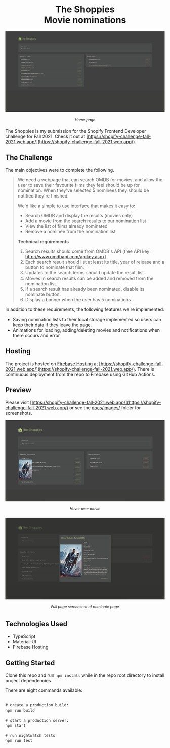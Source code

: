 <h1 align="center">
The Shoppies
<br />
Movie nominations
</h1>

![Home page screenshot](client/public/images/frontpage.png)

<p align="center"><sup><i>Home page</i></sup></p>

The Shoppies is my submission for the Shopify Frontend Developer challenge for Fall 2021.
Check it out at [https://shopify-challenge-fall-2021.web.app/](https://shopify-challenge-fall-2021.web.app/).

## The Challenge

The main objectives were to complete the following.

> We need a webpage that can search OMDB for movies, and allow the user to save their favourite films they feel should be up for nomination. When they've selected 5 nominees they should be notified they're finished.
>
> We'd like a simple to use interface that makes it easy to:
> - Search OMDB and display the results (movies only)
> - Add a movie from the search results to our nomination list
> - View the list of films already nominated
> - Remove a nominee from the nomination list
>
> **Technical requirements**
>
> 1. Search results should come from OMDB's API (free API key: http://www.omdbapi.com/apikey.aspx).
> 2. Each search result should list at least its title, year of release and a button to nominate that film.
> 3. Updates to the search terms should update the result list
> 4. Movies in search results can be added and removed from the nomination list.
> 5. If a search result has already been nominated, disable its nominate button.
> 6. Display a banner when the user has 5 nominations.

In addition to these requirements, the following features we're implemented:
- Saving nomination lists to their local storage implemented so users can keep their data if they leave the page.
- Animations for loading, adding/deleting movies and notifications when there occurs and error

## Hosting

The project is hosted on [Firebase Hosting](https://firebase.google.com/products/hosting/) at [https://shopify-challenge-fall-2021.web.app/](https://shopify-challenge-fall-2021.web.app/).
There is continuous deployment from the repo to Firebase using GitHub Actions.

## Preview

Please visit [https://shopify-challenge-fall-2021.web.app/](https://shopify-challenge-fall-2021.web.app/) or see the [docs/images/](docs/images/) folder for screenshots.

![Hover over movie page screenshot](client/public/images/resultpagehover.png)

<p align="center"><sup><i>Hover over movie</i></sup></p>

![Movie details screenshot](client/public/images/resultpagedialog.png)

<p align="center"><sup><i>Full page screenshot of nominate page</i></sup></p>

## Technologies Used

- TypeScript
- Material-UI
- Firebase Hosting

## Getting Started

Clone this repo and run `npm install` while in the repo root directory to install project dependencies.

There are eight commands available:

```

# create a production build:
npm run build

# start a production server:
npm start

# run nightwatch tests
npm run test

```
